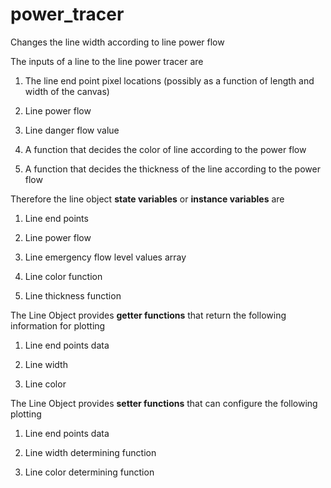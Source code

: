 # power_tracer
Changes the line width according to line power flow

The inputs of a line to the line power tracer are

1. The line end point pixel locations (possibly as a function of length and width of the canvas)

2. Line power flow

3. Line danger flow value

4. A function that decides the color of line according to the power flow

5. A function that decides the thickness of the line according to the power flow

Therefore the line object **state variables** or **instance variables** are

1. Line end points

2. Line power flow

3. Line emergency flow level values array

4. Line color function

5. Line thickness function

The Line Object provides **getter functions** that return the following information for plotting

1. Line end points data

2. Line width

3. Line color

The Line Object provides **setter functions** that can configure the following plotting

1. Line end points data

2. Line width determining function

3. Line color determining function

